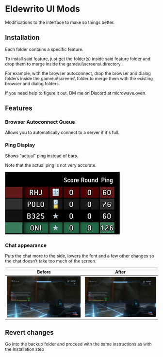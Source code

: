 # Eldewrito UI Mods

Modifications to the interface to make so things better.



## Installation

Each folder contains a specific feature.

To install said feature, just get the folder(s) inside said feature folder and drop them to merge inside the game\ui\screens\ directory.

For example, with the browser autoconnect, drop the browser and dialog folders inside the game\ui\screens\ folder to merge them with the existing browser and dialog folders.

If you need help to figure it out, DM me on Discord at microwave.oven.



## Features


### Browser Autoconnect Queue

Allows you to automatically connect to a server if it's full.


### Ping Display

Shows "actual" ping instead of bars.

Note that the actual ping is not very accurate.

![ping](resources/ping.png)


### Chat appearance

Puts the chat more to the side, lowers the font and a few other changes so the chat doesn't take too much of the screen.

| Before                               | After                               |
| ------------------------------------ | ----------------------------------- |
| ![before](resources/chat_before.jpg) | ![after](resources/chat_before.jpg) |



## Revert changes

Go into the backup folder and proceed with the same instructions as with the Installation step